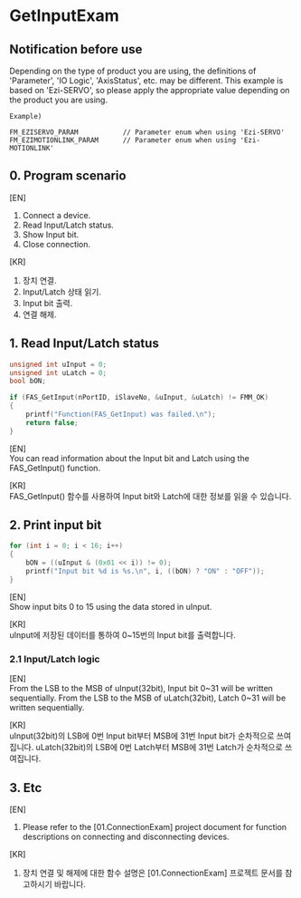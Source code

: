 # GetInputExam

Notification before use
-------------------------------------------------------
Depending on the type of product you are using, the definitions of 'Parameter', 'IO Logic', 'AxisStatus', etc. may be different.
This example is based on 'Ezi-SERVO', so please apply the appropriate value depending on the product you are using.

```
Example)

FM_EZISERVO_PARAM			// Parameter enum when using 'Ezi-SERVO'	
FM_EZIMOTIONLINK_PARAM		// Parameter enum when using 'Ezi-MOTIONLINK'
```

## 0. Program scenario
[EN]  
1. Connect a device.
2. Read Input/Latch status.
3. Show Input bit.
4. Close connection.

[KR]  
1. 장치 연결.
2. Input/Latch 상태 읽기.
3. Input bit 출력.
4. 연결 해제.

## 1. Read Input/Latch status
``` c++
unsigned int uInput = 0;
unsigned int uLatch = 0;
bool bON;

if (FAS_GetInput(nPortID, iSlaveNo, &uInput, &uLatch) != FMM_OK)
{
	printf("Function(FAS_GetInput) was failed.\n");
	return false;
}
```
[EN]  
You can read information about the Input bit and Latch using the FAS_GetInput() function.

[KR]  
FAS_GetInput() 함수를 사용하여 Input bit와 Latch에 대한 정보를 읽을 수 있습니다.

## 2. Print input bit
``` c++
for (int i = 0; i < 16; i++)
{
	bON = ((uInput & (0x01 << i)) != 0);
	printf("Input bit %d is %s.\n", i, ((bON) ? "ON" : "OFF"));
}
```
[EN]  
Show input bits 0 to 15 using the data stored in uInput.

[KR]  
uInput에 저장된 데이터를 통하여 0~15번의 Input bit를 출력합니다.

### 2.1 Input/Latch logic
[EN]  
From the LSB to the MSB of uInput(32bit), Input bit 0~31 will be written sequentially.
From the LSB to the MSB of uLatch(32bit), Latch 0~31 will be written sequentially.

[KR]  
uInput(32bit)의 LSB에 0번 Input bit부터 MSB에 31번 Input bit가 순차적으로 쓰여집니다.
uLatch(32bit)의 LSB에 0번 Latch부터 MSB에 31번 Latch가 순차적으로 쓰여집니다.

## 3. Etc
[EN]  
1. Please refer to the [01.ConnectionExam] project document for function descriptions on connecting and disconnecting devices.

[KR]  
1. 장치 연결 및 해제에 대한 함수 설명은 [01.ConnectionExam] 프로젝트 문서를 참고하시기 바랍니다.
